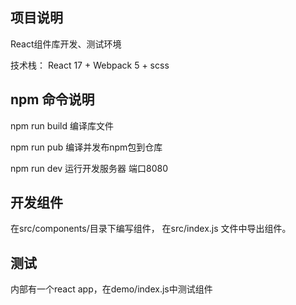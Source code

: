## 项目说明
React组件库开发、测试环境

技术栈： React 17 + Webpack 5 + scss 

## npm 命令说明
npm run build 编译库文件

npm run pub 编译并发布npm包到仓库

npm run dev 运行开发服务器 端口8080

## 开发组件
在src/components/目录下编写组件， 在src/index.js 文件中导出组件。

## 测试
内部有一个react app，在demo/index.js中测试组件


